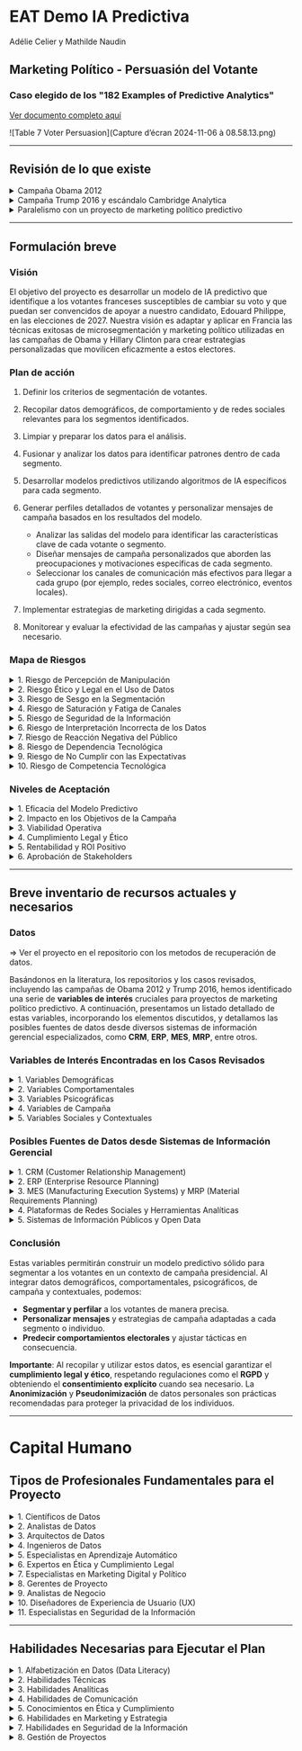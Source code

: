 # EAT Demo IA Predictiva

Adélie Celier y Mathilde Naudin

## Marketing Político - Persuasión del Votante

### Caso elegido de los "182 Examples of Predictive Analytics"

[Ver documento completo aquí](https://1drv.ms/b/s!AtNNGt4B6rm7gtZHJJy5f4p1Il9OjQ?e=v1bmu3)

![Table 7 Voter Persuasion](Capture d’écran 2024-11-06 à 08.58.13.png)

---

## Revisión de lo que existe

<details>
<summary>Campaña Obama 2012</summary>

Para identificar a los votantes indecisos o propensos a no movilizarse, la campaña de Obama analizó datos de participación en elecciones anteriores, enfocándose en los votantes registrados que no habían votado en elecciones previas. Estos votantes eran considerados prioritarios para acciones de persuasión y movilización destinadas a aumentar su participación.

La campaña de Obama también utilizó pruebas A/B de manera intensiva para probar diversas versiones de mensajes (correos electrónicos, anuncios, eslóganes) y medir su eficacia en términos de compromiso y persuasión. Por ejemplo, grupos de prueba recibían correos electrónicos con distintos temas e imágenes, lo que permitía al equipo medir las tasas de apertura y clics para seleccionar la versión más atractiva.

**Ventajas:**  
- Esta campaña destacó el aspecto movilizador de la segmentación, buscando fomentar el compromiso democrático.  
- Estableció un modelo ético y participativo en el uso de datos.  

**Desventajas:**  
- Aunque menos controvertido, el uso de datos ya planteaba cuestiones de privacidad, aunque estaba limitado a interacciones con la campaña.

</details>

<details>
<summary>Campaña Trump 2016 y escándalo Cambridge Analytica</summary>

La campaña de Trump buscó influir en los comportamientos electorales de manera más intensiva, aprovechando las divisiones y emociones dentro del electorado.

**Estrategia:**  
En colaboración con Cambridge Analytica, el equipo usó modelos psicométricos basados en el modelo OCEAN (Apertura, Conciencia, Extraversión, Amabilidad, Neuroticismo) para desarrollar perfiles psicológicos precisos. Esta segmentación permitió la difusión de mensajes personalizados adaptados a las vulnerabilidades emocionales de cada grupo.

**Técnicas:**  
- Se utilizaron datos de millones de usuarios de Facebook para personalizar los mensajes en plataformas como Facebook e Instagram.  
- En los estados clave, también se difundieron anuncios destinados a desalentar el voto de los demócratas indecisos.

**Ventajas:**  
- Este enfoque demostró la eficacia del marketing político predictivo, permitiendo dirigirse con precisión a los votantes indecisos y a los estados estratégicos.  
- El uso de datos psicológicos permitió una segmentación extremadamente precisa.

**Desventajas:**  
- El escándalo de Cambridge Analytica reveló fallos éticos, ya que los datos se usaban a menudo sin consentimiento explícito, generando preocupaciones sobre manipulación y privacidad.  
- Esta campaña resaltó los riesgos de polarización y desinformación a través de mensajes dirigidos.

</details>

<details>
<summary>Paralelismo con un proyecto de marketing político predictivo</summary>

En un proyecto de análisis predictivo político, sería esencial:

- **Definir una visión ética y un marco de consentimiento para el uso de datos.**
- **Identificar variables clave** para los modelos predictivos basados en datos de comportamiento electoral, tendencias demográficas y sentimientos sociales, asegurando una recolección legítima.
- **Crear mensajes de campaña adaptados** a los grupos objetivo, manteniendo la transparencia sobre el uso de datos y los objetivos de influencia.

Con la campaña de Trump y el escándalo de Cambridge Analytica, es posible identificar los puntos críticos en los que el targeting predictivo puede mejorar la eficacia de las campañas, siendo consciente de las implicaciones éticas para la privacidad y la democracia.

### Conclusión de la comparación de estas dos campañas

La campaña de Obama marcó el inicio del uso de datos para el targeting político, mientras que la campaña de Trump mostró hasta dónde podían llegar la personalización y el perfilado psicológico, especialmente gracias a la inteligencia artificial y los algoritmos de predicción.

**Implicaciones éticas:** La campaña de Obama estableció las bases de un targeting ético centrado en la movilización, mientras que la de Trump reveló riesgos de manipulación, especialmente cuando los datos personales se explotan sin transparencia.

**Impacto en el compromiso y la democracia:** Aunque ambas campañas demostraron que el análisis predictivo podía aumentar la eficacia de los mensajes, también mostraron que el uso irresponsable de estas técnicas puede minar la confianza de los ciudadanos en las instituciones democráticas.

En conclusión, la comparación entre las campañas de Obama 2012 y Trump 2016 pone de relieve la evolución de las técnicas de marketing político hacia una personalización cada vez más precisa. Aunque el targeting predictivo puede mejorar el compromiso, plantea cuestiones éticas fundamentales sobre la privacidad y la necesidad de un marco de transparencia y consentimiento en el uso de datos en política.

</details>

---

## Formulación breve

### Visión

El objetivo del proyecto es desarrollar un modelo de IA predictivo que identifique a los votantes franceses susceptibles de cambiar su voto y que puedan ser convencidos de apoyar a nuestro candidato, Edouard Philippe, en las elecciones de 2027. Nuestra visión es adaptar y aplicar en Francia las técnicas exitosas de microsegmentación y marketing político utilizadas en las campañas de Obama y Hillary Clinton para crear estrategias personalizadas que movilicen eficazmente a estos electores.

### Plan de acción 

1. Definir los criterios de segmentación de votantes.

2. Recopilar datos demográficos, de comportamiento y de redes sociales relevantes para los segmentos identificados.

3. Limpiar y preparar los datos para el análisis.

4. Fusionar y analizar los datos para identificar patrones dentro de cada segmento.

5. Desarrollar modelos predictivos utilizando algoritmos de IA específicos para cada segmento.

6. Generar perfiles detallados de votantes y personalizar mensajes de campaña basados en los resultados del modelo.

   - Analizar las salidas del modelo para identificar las características clave de cada votante o segmento.
   - Diseñar mensajes de campaña personalizados que aborden las preocupaciones y motivaciones específicas de cada segmento.
   - Seleccionar los canales de comunicación más efectivos para llegar a cada grupo (por ejemplo, redes sociales, correo electrónico, eventos locales).

7. Implementar estrategias de marketing dirigidas a cada segmento.

8. Monitorear y evaluar la efectividad de las campañas y ajustar según sea necesario.

### Mapa de Riesgos

<details>
<summary> 1. Riesgo de Percepción de Manipulación </summary>

- Descripción: Los votantes podrían sentirse manipulados si perciben una personalización excesiva en los mensajes.

- Mitigación:
    - Mantener transparencia sobre las prácticas de recolección y uso de datos.
    - Evitar mensajes demasiado intrusivos o que revelen un conocimiento excesivo sobre las preferencias personales.
    - Enfatizar mensajes centrados en valores y propuestas más que en tácticas persuasivas.

</details>

<details>
<summary> 2. Riesgo Ético y Legal en el Uso de Datos </summary>

- Descripción: El uso de datos personales puede violar regulaciones y comprometer la privacidad.

- Mitigación:
    - Asegurar el cumplimiento legal con todas las regulaciones de protección de datos (ej. RGPD).
    - Anonimizar y pseudonimizar los datos utilizados para proteger la identidad de los individuos.
    - Obtener consentimiento explícito cuando sea necesario y comunicar claramente cómo se usarán los datos.
    - Implementar políticas internas de manejo y seguridad de datos.

</details>

<details>
<summary> 3. Riesgo de Sesgo en la Segmentación </summary>

- Descripción: Los modelos pueden contener sesgos que discriminen a ciertos grupos.

- Mitigación:
    - Utilizar conjuntos de datos diversos y representativos para minimizar sesgos.
    - Aplicar técnicas de auditoría de sesgos en los modelos predictivos.
    - Incluir a expertos en ética y diversidad en el equipo de análisis.
    - Revisar y ajustar continuamente los modelos y estrategias basadas en los hallazgos.
 
</details>
      
<details>
<summary> 4. Riesgo de Saturación y Fatiga de Canales </summary>
- Descripción: La sobreexposición a mensajes puede causar rechazo en los votantes.

- Mitigación:
    - Diversificar los canales de comunicación, incluyendo medios tradicionales y digitales.
    - Optimizar la frecuencia de los mensajes para evitar la sobrecarga.
    - Segmentar la audiencia para enviar contenido relevante y evitar mensajes redundantes.
    - Monitorear las métricas de interacción para ajustar las estrategias en tiempo real.

</details>
 
<details>
<summary> 5. Riesgo de Seguridad de la Información </summary>
- Descripción: Brechas de seguridad podrían comprometer datos sensibles.

- Mitigación:
    - Implementar medidas robustas de seguridad informática, incluyendo encriptación y controles de acceso.
    - Realizar auditorías de seguridad periódicas.
    - Desarrollar planes de respuesta ante incidentes de seguridad.

</details>

<details>
<summary> 6. Riesgo de Interpretación Incorrecta de los Datos </summary>
- Descripción: Malinterpretar datos puede llevar a decisiones estratégicas erróneas.

- Mitigación:
    - Contar con analistas de datos experimentados y capacitados.
    - Validar los modelos predictivos con datos históricos y pruebas piloto.
    - Utilizar técnicas de validación cruzada y otras metodologías estadísticas para asegurar la fiabilidad.
 
</details>
      
<details>
<summary> 7. Riesgo de Reacción Negativa del Público </summary>
- Descripción: Prácticas percibidas como poco éticas pueden dañar la imagen del candidato.

- Mitigación:
    - Mantener prácticas éticas en todas las actividades de la campaña.
    - Comunicar de manera proactiva las políticas de privacidad y el compromiso con la ética.
    - Estar preparados para gestionar crisis de comunicación si es necesario.

</details>

<details>
<summary> 8. Riesgo de Dependencia Tecnológica </summary>
- Descripción: Excesiva dependencia de la tecnología puede limitar la adaptabilidad.

- Mitigación:
    - Combinar el análisis tecnológico con la intuición y experiencia humana.
    - Desarrollar estrategias alternativas que no dependan exclusivamente de la tecnología.
    - Capacitar al equipo en el uso de herramientas, pero también en habilidades analíticas y estratégicas.

</details>
     
<details>
<summary> 9. Riesgo de No Cumplir con las Expectativas </summary>
- Descripción: Predicciones inexactas pueden llevar a pérdida de recursos y eficacia.

- Mitigación:
    - Establecer métricas claras de desempeño y criterios de éxito.
    - Realizar pruebas A/B y ajustes continuos basados en resultados reales.
    - Mantener expectativas realistas sobre lo que la IA puede lograr.

</details>
      
<details>
<summary> 10. Riesgo de Competencia Tecnológica </summary>
- Descripción: Otros pueden utilizar tecnologías similares, reduciendo nuestra ventaja.

- Mitigación:
    - Innovar constantemente en estrategias y tecnologías utilizadas.
    - Monitorear las tendencias y avances en marketing político.
    - Invertir en capacitación y desarrollo del equipo.

</details>

### Niveles de Aceptación

<details>
<summary>1. Eficacia del Modelo Predictivo</summary>

- **Precisión Adecuada:**
    - El modelo debe alcanzar métricas aceptables en precisión, recall, F1-score, etc.
- **Generalización:**
    - Debe demostrar buen rendimiento con datos nuevos y no vistos.

</details>

<details>
<summary>2. Impacto en los Objetivos de la Campaña</summary>

- **Mejora en Indicadores Clave:**
    - Incremento en el compromiso de los votantes, tasas de conversión u otros KPIs definidos.
- **Cumplimiento de Metas Establecidas:**
    - Logro de los objetivos específicos fijados para el piloto.

</details>

<details>
<summary>3. Viabilidad Operativa</summary>

- **Escalabilidad Técnica:**
    - La infraestructura puede manejar el aumento en volumen de datos y usuarios.
- **Capacidad del Equipo:**
    - El personal está preparado para operar y mantener el sistema a gran escala.

</details>

<details>
<summary>4. Cumplimiento Legal y Ético</summary>

- **Conformidad Regulatoria:**
    - El proyecto cumple con el RGPD y otras leyes pertinentes.
- **Aceptación Pública:**
    - No hay reacciones negativas significativas por parte del público o autoridades.

</details>

<details>
<summary>5. Rentabilidad y ROI Positivo</summary>

- **Beneficios Superan Costos:**
    - El análisis costo-beneficio indica que es financieramente viable.
- **Eficiencia de Recursos:**
    - Ahorro en tiempo y recursos comparado con métodos tradicionales.

</details>

<details>
<summary>6. Aprobación de Stakeholders</summary>

- **Apoyo Interno:**
    - La dirección y partes interesadas están de acuerdo en escalar el proyecto.
- **Feedback Positivo:**
    - Usuarios y equipos involucrados valoran positivamente los resultados del piloto.

</details>

--- 

## Breve inventario de recursos actuales y necesarios

### Datos

=> Ver el proyecto en el repositorio con los metodos de recuperación de datos. 

Basándonos en la literatura, los repositorios y los casos revisados, incluyendo las campañas de Obama 2012 y Trump 2016, hemos identificado una serie de **variables de interés** cruciales para proyectos de marketing político predictivo. A continuación, presentamos un listado detallado de estas variables, incorporando los elementos discutidos, y detallamos las posibles fuentes de datos desde diversos sistemas de información gerencial especializados, como **CRM**, **ERP**, **MES**, **MRP**, entre otros.


### Variables de Interés Encontradas en los Casos Revisados


<details>
<summary> 1. Variables Demográficas</summary>

- **Edad**: Grupos de edad (18-24, 25-34, etc.), con objetivos específicos para jóvenes y jubilados.
- **Sexo**: Diferencias en las preferencias políticas y prioridades según el género.
- **Lugar de Residencia**: Zonas rurales, urbanas, periurbanas; distinción entre grandes ciudades y zonas rurales.
- **Nivel de Educación**: Nivel educativo más alto alcanzado (secundaria, universitaria, posgrado).
- **Situación Socioeconómica**: Ingresos, ocupación (sectores de actividad), estatus profesional (empleado, autónomo, desempleado).
- **Origen Étnico y Religioso**: Grupos etnoculturales o comunitarios con prioridades específicas (si está disponible y es relevante en el contexto legal y ético).

</details>

<details>
<summary> 2. Variables Comportamentales</summary>

- **Historial de Voto**: Participación en elecciones previas, afiliación política anterior, frecuencia de participación (frecuente, ocasional, nunca).
- **Engagement en Redes Sociales**: Número de "me gusta", compartidos, comentarios en publicaciones políticas, interacciones con cuentas de candidatos.
- **Participación en Eventos de Campaña**: Frecuencia y tipo de eventos (mitines, reuniones, discusiones en línea).
- **Preferencia de Canal de Comunicación**: Correo electrónico, SMS, redes sociales (Facebook, Twitter, Instagram, TikTok), llamadas telefónicas, anuncios digitales.
- **Reacciones Pasadas a Mensajes de Campaña**: Historial de reacciones a correos electrónicos, SMS, anuncios en línea (medido por tasas de clics y aperturas).

</details>

<details>
<summary> 3. Variables Psicográficas</summary>

- **Rasgos de Personalidad (Modelo OCEAN)**: Puntuaciones de personalidad medidas por pruebas o inferidas, como Apertura, Conciencia, Extraversión, Amabilidad y Neuroticismo.
- **Valores y Creencias**: Actitudes sobre temas como el clima, seguridad nacional, economía, derechos de las minorías.
- **Intereses y Pasiones**: Temas prioritarios identificados, como salud pública, poder adquisitivo, educación, empleo, tecnología o temas sociales.
- **Reactividad Emocional**: Nivel de emoción en las reacciones a publicaciones, como respuestas intensas a anuncios políticos o crisis (por ejemplo, inmigración, seguridad).

</details>

<details>
<summary> 4. Variables de Campaña</summary>

- **Puntuación de Persuasión**: Medida de la probabilidad de persuasión de un votante en función de interacciones e intereses.
- **Mensajes Personalizados**: Temas de mensajes que resuenan con cada segmento (por ejemplo, seguridad para personas mayores, cambio climático para jóvenes urbanos).
- **Impacto de Anuncios en Redes Sociales**: Medido por tasas de clics y compartidos para cada tipo de mensaje (mensajes positivos vs. mensajes alarmistas).
- **Frecuencia de Contacto y Tipo de Mensaje**: Frecuencia de contacto semanal y tipo de mensaje (informativo, persuasivo, movilizador).
- **Impacto de Eventos de Campaña**: Participación en línea después de reuniones, reacciones en línea a discursos.

</details>

<details>
<summary> 5. Variables Sociales y Contextuales</summary>

- **Eventos de Actualidad**: Crisis sociales o económicas, eventos geopolíticos o pandemias, medidos por el número de menciones en redes sociales.
- **Tendencias de la Opinión Pública**: Opiniones mayoritarias sobre temas actuales en tiempo real, mediante encuestas o análisis de sentimientos en Twitter.
- **Influencia de Líderes de Opinión**: Seguimiento de figuras influyentes, celebridades o influencers que apoyan la campaña y su impacto en el engagement.
- **Contexto Regional y Nacional**: Desempleo regional, desarrollo económico, tasa de criminalidad, contaminación local.

</details>

### Posibles Fuentes de Datos desde Sistemas de Información Gerencial

<details>
<summary> 1. CRM (Customer Relationship Management)</summary>

- **Descripción**: Sistemas CRM esenciales para gestionar y analizar las interacciones con votantes y simpatizantes.
- **Datos Disponibles**:
  - Información de contacto y demográfica.
  - Historial de comunicaciones y respuestas.
  - Preferencias y comportamientos registrados.
  - Historial de donaciones y participación en eventos.
- **Fuentes**:
  - **Sistemas CRM propios de la campaña** (ej. NationBuilder, NGP VAN).
  - **Bases de datos de votantes** obtenidas legalmente y con consentimiento.

</details>

<details>
<summary> 2. ERP (Enterprise Resource Planning)</summary>

- **Descripción**: Sistemas ERP que aportan datos internos útiles para planificación y asignación de recursos.
- **Datos Disponibles**:
  - Recursos asignados a regiones o segmentos.
  - Logística de eventos y actividades de campaña.
- **Fuentes**:
  - **Sistemas ERP internos** si la campaña requiere gestión compleja de recursos.

</details>

<details>
<summary> 3. MES (Manufacturing Execution Systems) y MRP (Material Requirements Planning)</summary>

- **Aplicabilidad Limitada**: Más relevantes en fabricación, útiles para logística de materiales de campaña.
- **Datos Disponibles**:
  - Inventario de materiales promocionales.
  - Programación de producción y distribución de folletos, carteles, etc.
- **Fuentes**:
  - **Sistemas MES/MRP** si se producen y distribuyen materiales físicos a gran escala.

</details>

<details>
<summary> 4. Plataformas de Redes Sociales y Herramientas Analíticas</summary>

- **Descripción**: APIs y herramientas para extraer y analizar datos de redes sociales.
- **Datos Disponibles**:
  - Actividad e interacción de usuarios.
  - Tendencias y temas populares.
  - Sentimiento del público hacia ciertos temas o candidatos.
- **Fuentes**:
  - **APIs oficiales** de Twitter, Facebook, Instagram.
  - **Herramientas de terceros** como Hootsuite, Brandwatch.

</details>

<details>
<summary> 5. Sistemas de Información Públicos y Open Data</summary>

- **Descripción**: Datos disponibles públicamente que enriquecen el análisis.
- **Datos Disponibles**:
  - Estadísticas demográficas y socioeconómicas.
  - Resultados electorales históricos.
  - Información geográfica y censal.
- **Fuentes**:
  - **Institutos nacionales de estadística** (ej. INSEE en Francia).
  - **Portales gubernamentales de datos abiertos**.

</details>

### Conclusión

Estas variables permitirán construir un modelo predictivo sólido para segmentar a los votantes en un contexto de campaña presidencial. Al integrar datos demográficos, comportamentales, psicográficos, de campaña y contextuales, podemos:

- **Segmentar y perfilar** a los votantes de manera precisa.
- **Personalizar mensajes** y estrategias de campaña adaptadas a cada segmento o individuo.
- **Predecir comportamientos electorales** y ajustar tácticas en consecuencia.

**Importante**: Al recopilar y utilizar estos datos, es esencial garantizar el **cumplimiento legal y ético**, respetando regulaciones como el **RGPD** y obteniendo el **consentimiento explícito** cuando sea necesario. La **Anonimización** y **Pseudonimización** de datos personales son prácticas recomendadas para proteger la privacidad de los individuos.

--- 

# Capital Humano

## Tipos de Profesionales Fundamentales para el Proyecto

<details>
<summary>1. Científicos de Datos</summary>

- **Rol:** Desarrollan modelos predictivos y algoritmos de aprendizaje automático para analizar y extraer información de los datos recopilados.
- **Responsabilidades:**
  - Construir y entrenar modelos de machine learning.
  - Realizar análisis estadísticos y predictivos.
  - Validar y optimizar modelos para mejorar su precisión.

</details>

<details>
<summary>2. Analistas de Datos</summary>

- **Rol:** Interpretan y visualizan los datos para extraer insights accionables que apoyen la toma de decisiones estratégicas.
- **Responsabilidades:**
  - Limpieza y preparación de datos.
  - Análisis exploratorio de datos.
  - Creación de informes y visualizaciones.

</details>

<details>
<summary>3. Arquitectos de Datos</summary>

- **Rol:** Diseñan y supervisan la arquitectura de datos, asegurando que los sistemas de almacenamiento y procesamiento sean eficientes y escalables.
- **Responsabilidades:**
  - Definir la infraestructura de datos.
  - Seleccionar tecnologías adecuadas para el almacenamiento y procesamiento.
  - Garantizar la integridad y calidad de los datos.

</details>

<details>
<summary>4. Ingenieros de Datos</summary>

- **Rol:** Construyen y mantienen pipelines de datos, asegurando que los datos fluyan correctamente desde las fuentes hasta los sistemas de análisis.
- **Responsabilidades:**
  - Desarrollar procesos ETL (Extracción, Transformación y Carga).
  - Integrar diversas fuentes de datos.
  - Optimizar el rendimiento de los sistemas de datos.

</details>

<details>
<summary>5. Especialistas en Aprendizaje Automático</summary>

- **Rol:** Implementan y ajustan algoritmos avanzados de machine learning y deep learning para mejorar la capacidad predictiva del modelo.
- **Responsabilidades:**
  - Implementar técnicas avanzadas como redes neuronales.
  - Experimentar con diferentes algoritmos y enfoques.
  - Mantenerse actualizado con las últimas tendencias en IA.

</details>

<details>
<summary>6. Expertos en Ética y Cumplimiento Legal</summary>

- **Rol:** Aseguran que el proyecto cumpla con todas las regulaciones legales y éticas, especialmente en cuanto al uso y protección de datos personales.
- **Responsabilidades:**
  - Garantizar el cumplimiento del RGPD y otras leyes relevantes.
  - Establecer políticas internas de manejo de datos.
  - Realizar evaluaciones de impacto y riesgos legales.

</details>

<details>
<summary>7. Especialistas en Marketing Digital y Político</summary>

- **Rol:** Traducen los insights de datos en estrategias de marketing efectivas y alineadas con los objetivos de la campaña.
- **Responsabilidades:**
  - Diseñar mensajes y contenidos personalizados.
  - Planificar y ejecutar campañas en diversos canales.
  - Monitorear y optimizar el rendimiento de las campañas.

</details>

<details>
<summary>8. Gerentes de Proyecto</summary>

- **Rol:** Coordinan el equipo y las actividades del proyecto, asegurando que se cumplan los plazos y objetivos establecidos.
- **Responsabilidades:**
  - Planificar y supervisar el progreso del proyecto.
  - Gestionar recursos y presupuestos.
  - Facilitar la comunicación entre equipos.

</details>

<details>
<summary>9. Analistas de Negocio</summary>

- **Rol:** Actúan como puente entre los equipos técnicos y los objetivos estratégicos de la campaña, asegurando que las soluciones técnicas satisfagan las necesidades del negocio.
- **Responsabilidades:**
  - Identificar requisitos y objetivos clave.
  - Evaluar el impacto comercial de las soluciones propuestas.
  - Recomendar mejoras basadas en análisis de datos.

</details>

<details>
<summary>10. Diseñadores de Experiencia de Usuario (UX)</summary>

- **Rol:** Mejoran la interacción con los votantes en plataformas digitales, asegurando una experiencia intuitiva y atractiva.
- **Responsabilidades:**
  - Diseñar interfaces de usuario efectivas.
  - Realizar pruebas de usabilidad.
  - Optimizar el recorrido del usuario en aplicaciones y sitios web.

</details>

<details>
<summary>11. Especialistas en Seguridad de la Información</summary>

- **Rol:** Protegen los sistemas y datos contra amenazas y vulnerabilidades, garantizando la confidencialidad y la integridad de la información.
- **Responsabilidades:**
  - Implementar medidas de ciberseguridad.
  - Monitorear y responder a incidentes de seguridad.
  - Realizar auditorías y evaluaciones de riesgo.

</details>

---

## Habilidades Necesarias para Ejecutar el Plan

<details>
<summary>1. Alfabetización en Datos (Data Literacy)</summary>

- **Capacidad para Comprender y Trabajar con Datos:**
  - Interpretación de conjuntos de datos y resultados analíticos.
  - Comprensión de conceptos estadísticos básicos y avanzados.
  - Habilidad para comunicar hallazgos de manera clara y efectiva.

</details>

<details>
<summary>2. Habilidades Técnicas</summary>

- **Programación y Desarrollo:**
  - Dominio de lenguajes como **Python** o **R**.
  - Experiencia con bibliotecas y frameworks de análisis de datos (pandas, NumPy).
  - Conocimientos en **SQL** para consultas de bases de datos.

- **Aprendizaje Automático y Modelado Predictivo:**
  - Familiaridad con algoritmos de machine learning (regresión, clasificación, clustering).
  - Uso de herramientas como **scikit-learn**, **TensorFlow**, **Keras**.
  - Comprensión de técnicas de validación y evaluación de modelos.

- **Manipulación y Procesamiento de Datos:**
  - Experiencia en procesos **ETL**.
  - Conocimientos de **Big Data** y herramientas como **Hadoop**, **Spark**.
  - Habilidad para manejar datos estructurados y no estructurados.

- **Visualización de Datos:**
  - Uso de herramientas como **Tableau**, **Power BI**, **Matplotlib**, **Seaborn**.
  - Capacidad para crear dashboards y reportes interactivos.

</details>

<details>
<summary>3. Habilidades Analíticas</summary>

- **Análisis Estadístico:**
  - Conocimientos en estadística descriptiva e inferencial.
  - Capacidad para realizar pruebas de hipótesis y análisis multivariante.

- **Pensamiento Crítico y Resolución de Problemas:**
  - Habilidad para identificar patrones y tendencias significativas.
  - Enfoque estratégico para traducir insights en acciones.

</details>

<details>
<summary>4. Habilidades de Comunicación</summary>

- **Comunicación Efectiva:**
  - Capacidad para explicar conceptos técnicos a audiencias no técnicas.
  - Presentación clara de hallazgos y recomendaciones.

- **Colaboración Interdisciplinaria:**
  - Trabajo en equipo con profesionales de diversas áreas.
  - Adaptabilidad para ajustar enfoques según feedback y necesidades.

</details>

<details>
<summary>5. Conocimientos en Ética y Cumplimiento</summary>

- **Regulaciones y Normativas:**
  - Familiaridad con el **RGPD** y leyes de protección de datos.
  - Comprensión de principios éticos en el manejo de información.

- **Responsabilidad Social y Transparencia:**
  - Compromiso con prácticas éticas en el uso de datos.
  - Promoción de la transparencia en las actividades del proyecto.

</details>

<details>
<summary>6. Habilidades en Marketing y Estrategia</summary>

- **Conocimiento del Marketing Político:**
  - Comprensión de tácticas y estrategias de campaña.
  - Experiencia en segmentación de audiencias y personalización de mensajes.

- **Análisis del Comportamiento del Votante:**
  - Estudio de tendencias electorales y motivaciones de los votantes.
  - Capacidad para adaptar estrategias según insights obtenidos.

</details>

<details>
<summary>7. Habilidades en Seguridad de la Información</summary>

- **Ciberseguridad:**
  - Conocimientos en protección de datos y prevención de amenazas.
  - Implementación de protocolos de seguridad y mejores prácticas.

</details>

<details>
<summary>8. Gestión de Proyectos</summary>

- **Planificación y Organización:**
  - Definición de objetivos, plazos y entregables.
  - Gestión eficiente de recursos y seguimiento del progreso.

- **Riesgos y Contingencias:**
  - Identificación y mitigación de riesgos potenciales.
  - Desarrollo de planes de contingencia.

</details>










